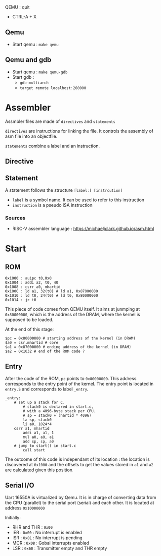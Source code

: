 QEMU : quit 
* CTRL-A + X

## Qemu
* Start qemu : ```make qemu```

## Qemu and gdb
* Start qemu : ```make qemu-gdb```
* Start gdb : 
    * ```gdb-multiarch```
    * ```target remote localhost:260000```


# Assembler

Assmbler files are made of  ```directives``` and ```statements```

```directives``` are instructions for linking the file. It controls the assembly of asm file into an objectfile.

```statements``` combine a label and an instruction.

## Directive

## Statement

A statement follows the structure ```[label:] [instrcution]```
* ```label``` is a symbol name. It can be used to refer to this instruction
* ```instruction``` is a pseudo ISA instruction

### Sources
* RISC-V assembler language : https://michaeljclark.github.io/asm.html

# Start


## ROM
```assembly
0x1000 : auipc t0,0x0
0x1004 : addi a2, t0, 40
0x1008 : csrr a0, mhartid
0x100C : ld a1, 32(t0) # ld a1, 0x87000000
0x1010 : ld t0, 24(t0) # ld t0, 0x80000000
0x1014 : jr t0
```
This piece of code comes from QEMU itself. It aims at junmping at ```0x80000000```, which is the address of the DRAM, where the kernel is supposed to be loaded.

At the end of this stage: 
```gdb
$pc = 0x80000000 # starting address of the kernel (in DRAM)
$a0 = csr.mhartid # core
$a1 = 0x87000000 # ending address of the kernel (in DRAM)
$a2 = 0x1032 # end of the ROM code ?
```

## Entry

After the code of the ROM, ```pc``` points to ```0x80000000```. This address corresponds to the entry point of the kernel.
The entry point is located in ```entry.S``` and corresponds to label ```_entry```.
```assembly
_entry:
	# set up a stack for C.
        # stack0 is declared in start.c,
        # with a 4096-byte stack per CPU.
        # sp = stack0 + (hartid * 4096)
        la sp, stack0
        li a0, 1024*4
	csrr a1, mhartid
        addi a1, a1, 1
        mul a0, a0, a1
        add sp, sp, a0
	# jump to start() in start.c
        call start
```

The outcome of this code is independant of its location : the location is discovered at ```0x1000``` and the offsets to get the values stored in ```a1``` and ```a2``` are calculated given this position.

## Serial I/O
Uart 16550A is virtualized by Qemu. It is in charge of converting data from the CPU (parallel) to the serial port (serial) and each other.
It is located at address ```0x10000000```

Initially:
* RHR and THR : ```0x00```
* IER : ```0x00``` : No interrupt is enabled
* ISR : ```0x01``` : No interrupt is pending
* MCR : ```0x08``` : Gobal interrupts enabled
* LSR : ```0x60``` : Transmitter empty and THR empty
